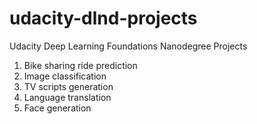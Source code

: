 # udacity-dlnd-projects
Udacity Deep Learning Foundations Nanodegree Projects

1. Bike sharing ride prediction
2. Image classification
3. TV scripts generation
4. Language translation
5. Face generation
